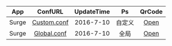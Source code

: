App|ConfURL|UpdateTime|Ps|QrCode
---------|:---------:|:---------:|:---------:|:---------:
Surge|[Custom.conf](https://raw.githubusercontent.com/Brywmzl/Conf/master/Custom.conf) |2016-7-10|自定义|[Open](https://raw.githubusercontent.com/Brywmzl/Conf/master/Custom.conf)
Surge|[Global.conf](https://raw.githubusercontent.com/Brywmzl/Conf/master/Global.conf) |2016-7-10|全局|[Open](https://raw.githubusercontent.com/Brywmzl/Conf/master/Global.conf)
